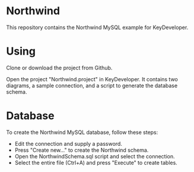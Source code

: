# Northwind
This repository contains the Northwind MySQL example for KeyDeveloper.

# Using
Clone or download the project from Github.

Open the project "Northwind.project" in KeyDeveloper. It contains two diagrams,
a sample connection, and a script to generate the database schema.

# Database
To create the Northwind MySQL database, follow these steps:

* Edit the connection and supply a password. 
* Press "Create new..." to create the Northwind schema. 
* Open the NorthwindSchema.sql script and select the connection. 
* Select the entire file (Ctrl+A) and press "Execute" to create tables.


